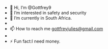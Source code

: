 - 👋 Hi, I’m @Gottfrey9
- 👀 I’m interested in safety and security 
- 🌱 I’m currently in South Africa.
- 
- 📫 How to reach me gottfreyjulies@gmail.com 
- 
- ⚡ Fun fact:I need money.

<!---
Gottfrey9/Gottfrey9 is a ✨ special ✨ repository because its `README.md` (this file) appears on your GitHub profile.
You can click the Preview link to take a look at your changes.
--->

